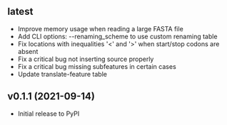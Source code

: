 ## latest
* Improve memory usage when reading a large FASTA file
* Add CLI options: --renaming_scheme to use custom renaming table
* Fix locations with inequalities '<' and '>' when start/stop codons are absent
* Fix a critical bug not inserting source properly
* Fix a critical bug missing subfeatures in certain cases
* Update translate-feature table

## v0.1.1 (2021-09-14)
* Initial release to PyPI